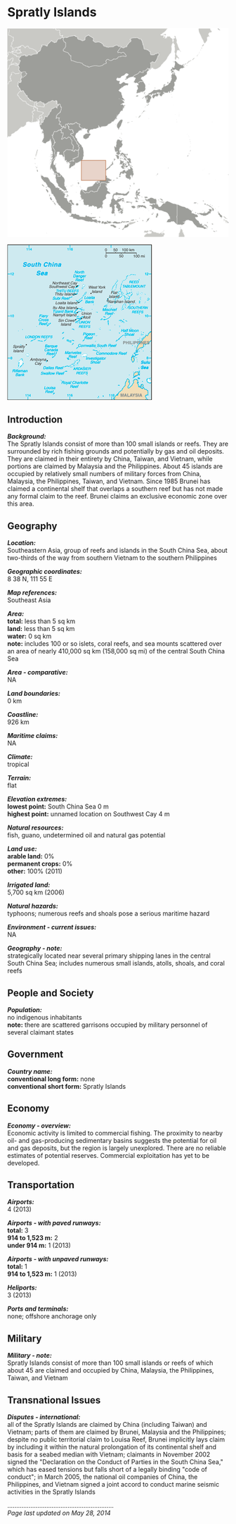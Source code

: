 # Spratly Islands

![Location of Spratly Islands](../locator-orig.png/pg.png)

![Map of Spratly Islands](../maps-orig.png/pg.png)


## Introduction

**_Background:_**   
The Spratly Islands consist of more than 100 small islands or reefs. They are surrounded by rich fishing grounds and potentially by gas and oil deposits. They are claimed in their entirety by China, Taiwan, and Vietnam, while portions are claimed by Malaysia and the Philippines. About 45 islands are occupied by relatively small numbers of military forces from China, Malaysia, the Philippines, Taiwan, and Vietnam. Since 1985 Brunei has claimed a continental shelf that overlaps a southern reef but has not made any formal claim to the reef. Brunei claims an exclusive economic zone over this area.


## Geography

**_Location:_**   
Southeastern Asia, group of reefs and islands in the South China Sea, about two-thirds of the way from southern Vietnam to the southern Philippines

**_Geographic coordinates:_**   
8 38 N, 111 55 E

**_Map references:_**   
Southeast Asia

**_Area:_**   
**total:** less than 5 sq km   
**land:** less than 5 sq km   
**water:** 0 sq km   
**note:** includes 100 or so islets, coral reefs, and sea mounts scattered over an area of nearly 410,000 sq km (158,000 sq mi) of the central South China Sea

**_Area - comparative:_**   
NA

**_Land boundaries:_**   
0 km

**_Coastline:_**   
926 km

**_Maritime claims:_**   
NA

**_Climate:_**   
tropical

**_Terrain:_**   
flat

**_Elevation extremes:_**   
**lowest point:** South China Sea 0 m   
**highest point:** unnamed location on Southwest Cay 4 m

**_Natural resources:_**   
fish, guano, undetermined oil and natural gas potential

**_Land use:_**   
**arable land:** 0%   
**permanent crops:** 0%   
**other:** 100% (2011)

**_Irrigated land:_**   
5,700 sq km (2006)

**_Natural hazards:_**   
typhoons; numerous reefs and shoals pose a serious maritime hazard

**_Environment - current issues:_**   
NA

**_Geography - note:_**   
strategically located near several primary shipping lanes in the central South China Sea; includes numerous small islands, atolls, shoals, and coral reefs


## People and Society

**_Population:_**   
no indigenous inhabitants   
**note:** there are scattered garrisons occupied by military personnel of several claimant states


## Government

**_Country name:_**   
**conventional long form:** none   
**conventional short form:** Spratly Islands


## Economy

**_Economy - overview:_**   
Economic activity is limited to commercial fishing. The proximity to nearby oil- and gas-producing sedimentary basins suggests the potential for oil and gas deposits, but the region is largely unexplored. There are no reliable estimates of potential reserves. Commercial exploitation has yet to be developed.


## Transportation

**_Airports:_**   
4 (2013)

**_Airports - with paved runways:_**   
**total:** 3   
**914 to 1,523 m:** 2   
**under 914 m:** 1 (2013)

**_Airports - with unpaved runways:_**   
**total:** 1   
**914 to 1,523 m:** 1 (2013)

**_Heliports:_**   
3 (2013)

**_Ports and terminals:_**   
none; offshore anchorage only


## Military

**_Military - note:_**   
Spratly Islands consist of more than 100 small islands or reefs of which about 45 are claimed and occupied by China, Malaysia, the Philippines, Taiwan, and Vietnam


## Transnational Issues

**_Disputes - international:_**   
all of the Spratly Islands are claimed by China (including Taiwan) and Vietnam; parts of them are claimed by Brunei, Malaysia and the Philippines; despite no public territorial claim to Louisa Reef, Brunei implicitly lays claim by including it within the natural prolongation of its continental shelf and basis for a seabed median with Vietnam; claimants in November 2002 signed the "Declaration on the Conduct of Parties in the South China Sea," which has eased tensions but falls short of a legally binding "code of conduct"; in March 2005, the national oil companies of China, the Philippines, and Vietnam signed a joint accord to conduct marine seismic activities in the Spratly Islands


............................................................   
_Page last updated on May 28, 2014_

